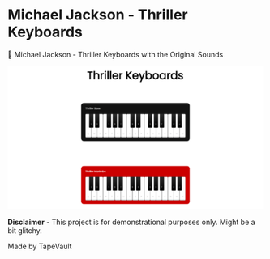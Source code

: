 # Michael Jackson - Thriller Keyboards
🎹 Michael Jackson - Thriller Keyboards with the Original Sounds

![Keyboards](./ThrillerKeyboards.png)


**Disclaimer** - This project is for demonstrational purposes only. Might be a bit glitchy.

Made by TapeVault